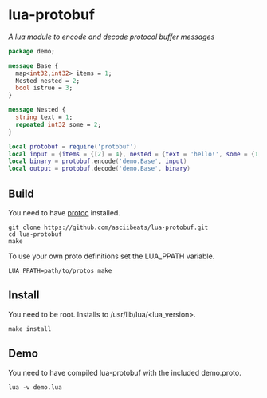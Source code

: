# lua-protobuf
*A lua module to encode and decode protocol buffer messages*
```protobuf
package demo;

message Base {
  map<int32,int32> items = 1;
  Nested nested = 2;
  bool istrue = 3;
}

message Nested {
  string text = 1;
  repeated int32 some = 2;
}
```
```lua
local protobuf = require('protobuf')
local input = {items = {[2] = 4}, nested = {text = 'hello!', some = {1, 2, 3}}, istrue = false}
local binary = protobuf.encode('demo.Base', input)
local output = protobuf.decode('demo.Base', binary)
```

## Build
You need to have [protoc](https://github.com/protocolbuffers/protobuf/releases) installed.
```
git clone https://github.com/asciibeats/lua-protobuf.git
cd lua-protobuf
make
```
To use your own proto definitions set the LUA\_PPATH variable.
```
LUA_PPATH=path/to/protos make
```

## Install
You need to be root. Installs to /usr/lib/lua/<lua_version>.
```
make install
```

## Demo
You need to have compiled lua-protobuf with the included demo.proto.
```
lua -v demo.lua
```
